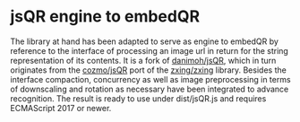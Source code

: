 # jsQR engine to embedQR

The library at hand has been adapted to serve as engine to embedQR by reference to the interface of processing an image url in return for the string representation of its contents. It is a fork of [danimoh/jsQR](https://github.com/danimoh/jsQR), which in turn originates from the [cozmo/jsQR](https://github.com/cozmo/jsQR) port of the [zxing/zxing](https://github.com/zxing/zxing) library. Besides the interface compaction, concurrency as well as image preprocessing in terms of downscaling and rotation as necessary have been integrated to advance recognition. The result is ready to use under dist/jsQR.js and requires ECMAScript 2017 or newer.
